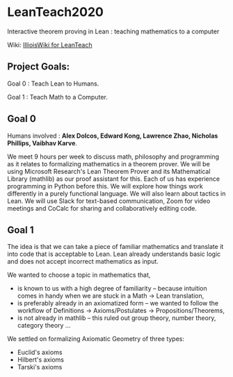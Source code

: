# LeanTeach2020 #
Interactive theorem proving in Lean : teaching mathematics to a computer


Wiki: [IllioisWiki for LeanTeach](https://wiki.illinois.edu/wiki/display/LT2020) 


## Project Goals: ##

Goal 0 : Teach Lean to Humans.

Goal 1 : Teach Math to a Computer.

## Goal 0 ##

Humans involved : **Alex Dolcos, Edward Kong, Lawrence Zhao, Nicholas
Phillips, Vaibhav Karve**.

We meet 9 hours per week to discuss math, philosophy and programming
as it relates to formalizing mathematics in a theorem prover. We will
be using Microsoft Research's Lean Theorem Prover and its Mathematical
Library (mathlib) as our proof assistant for this. Each of us has
experience programming in Python before this. We will explore how
things work differently in a purely functional language. We will also
learn about tactics in Lean. We will use Slack for text-based
communication, Zoom for video meetings and CoCalc for sharing and
collaboratively editing code.

## Goal 1 ##

The idea is that we can take a piece of familiar mathematics and
translate it into code that is acceptable to Lean. Lean already
understands basic logic and does not accept incorrect mathematics as
input.

We wanted to choose a topic in mathematics that,

- is known to us with a high degree of familiarity – because intuition
  comes in handy when we are stuck in a Math → Lean translation,
- is preferably already in an axiomatized form – we wanted to follow
  the workflow of Definitions → Axioms/Postulates →
  Propositions/Theorems,
- is not already in mathlib – this ruled out group theory, number
  theory, category theory ...

We settled on formalizing Axiomatic Geometry of three types:

- Euclid's axioms
- Hilbert's axioms
- Tarski's axioms
